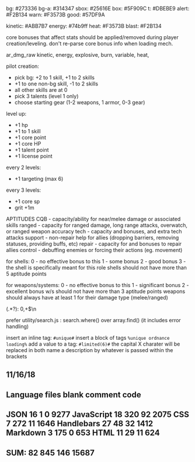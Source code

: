 bg:     #273336
bg-a:   #314347
sbox:   #25616E
box:    #5F909C
t:      #DBEBE9
alert:  #F2B134
warn:   #F3573B
good:   #57DF9A

kinetic:  #ABB7B7
energy:   #74b9ff
heat:     #F3573B
blast:    #F2B134

core bonuses that affect stats should be applied/removed during player creation/leveling. don't re-parse core bonus info when loading mech.

ar_dmg_raw
kinetic, energy, explosive, burn, variable, heat, 


pilot creation:
- pick bg: +2 to 1 skill, +1 to 2 skills
- +1 to one non-bg skill, -1 to 2 skills
- all other skills are at 0
- pick 3 talents (level 1 only)
- choose starting gear (1-2 weapons, 1 armor, 0-3 gear)

level up:
- +1 hp
- +1 to 1 skill
- +1 core point
- +1 core HP
- +1 talent point
- +1 license point

every 2 levels:
- +1 targeting (max 6)

every 3 levels:
- +1 core sp
- grit +1m


APTITUDES
CQB - capacity/ability for near/melee damage or associated skills
ranged - capacity for ranged damage, long range attacks, overwatch, or ranged weapon accuracy
tech - capacity and bonuses, and extra tech attacks
support - non-repair help for allies (dropping barriers, removing statuses, providing buffs, etc)
repair - capacity for and bonuses to repair allies
control - debuffing enemies or forcing their actions (eg. movement)

for shells:
0 - no effective bonus to this
1 - some bonus
2 - good bonus
3 - the shell is specifically meant for this role 
shells should not have more than 5 aptitude points

for weapons/systems:
0 - no effective bonus to this
1 - significant bonus
2 - excellent bonus
w/s should not have more than 3 aptitude points
weapons should always have at least 1 for their damage type (melee/ranged)

(.*?): 0,+$\n      



prefer utility/search.js : search.where() over array.find() (it includes error handling)

insert an inline tag: `#unique#`
insert a block of tags `%unique ordnance loading%`
add a value to a tag: `#limited(6)#`
the capital X charater will be replaced in both name a description by whatever is passed within the brackets






11/16/18
-------------------------------------------------------------------------------
Language                     files          blank        comment           code
-------------------------------------------------------------------------------
JSON                            16              1              0           9277
JavaScript                      18            320             92           2075
CSS                              7            272             11           1646
Handlebars                      27             48             32           1412
Markdown                         3            175              0            653
HTML                            11             29             11            624
-------------------------------------------------------------------------------
SUM:                            82            845            146          15687
-------------------------------------------------------------------------------